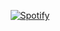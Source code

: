 <div align="center">

[![Spotify](https://novatorem-chi-gilt.vercel.app/api/spotify)](https://open.spotify.com/user/serr)

</div>
